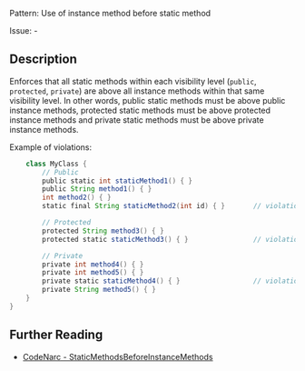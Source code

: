 Pattern: Use of instance method before static method

Issue: -

## Description

Enforces that all static methods within each visibility level (`public`, `protected`, `private`) are above all instance methods within that same visibility level. In other words, public static methods must be above public instance methods, protected static methods must be above protected instance methods and private static methods must be above private instance methods.

Example of violations:

``` groovy
    class MyClass {
        // Public
        public static int staticMethod1() { }
        public String method1() { }
        int method2() { }
        static final String staticMethod2(int id) { }       // violation

        // Protected
        protected String method3() { }
        protected static staticMethod3() { }                // violation

        // Private
        private int method4() { }
        private int method5() { }
        private static staticMethod4() { }                  // violation
        private String method5() { }
    }
}
```

## Further Reading

* [CodeNarc - StaticMethodsBeforeInstanceMethods](http://codenarc.sourceforge.net/codenarc-rules-convention.html#StaticMethodsBeforeInstanceMethods)